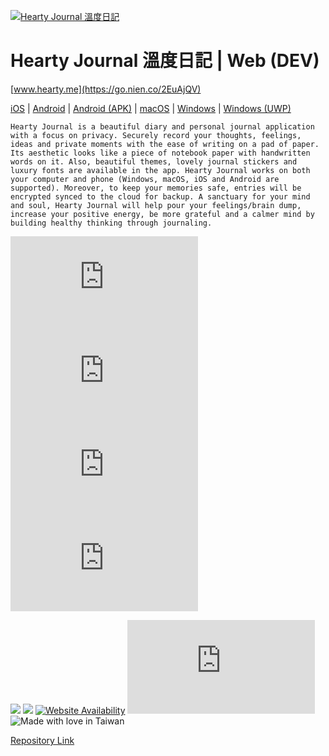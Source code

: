 [![Hearty Journal 溫度日記](https://i0.wp.com/cdn.jsdelivr.net/gh/heartyme/web.hearty.me@main/img/header.png)](https://hearty.me) 


# Hearty Journal 溫度日記 | Web (DEV)

[www.hearty.me](https://go.nien.co/2EuAjQV) 


[iOS](https://apple.co/3AXkUah) | 
[Android](https://play.google.com/store/apps/details?id=com.hearty.me) | 
[Android (APK)](https://cdn.jsdelivr.net/gh/chennien/d.hearty.app@main/android/Hearty%20Journal.apk) | 
[macOS](https://d.hearty.app/mac) | 
[Windows](https://d.hearty.app/win) | 
[Windows (UWP)](https://d.hearty.app/uwp) 

```
Hearty Journal is a beautiful diary and personal journal application with a focus on privacy. Securely record your thoughts, feelings, ideas and private moments with the ease of writing on a pad of paper. Its aesthetic looks like a piece of notebook paper with handwritten words on it. Also, beautiful themes, lovely journal stickers and luxury fonts are available in the app. Hearty Journal works on both your computer and phone (Windows, macOS, iOS and Android are supported). Moreover, to keep your memories safe, entries will be encrypted synced to the cloud for backup. A sanctuary for your mind and soul, Hearty Journal will help pour your feelings/brain dump, increase your positive energy, be more grateful and a calmer mind by building healthy thinking through journaling.
```


[![Hits-of-Code](https://hitsofcode.com/github/chennien/dev.hearty.me)](https://hitsofcode.com/view/github.com/chennien/dev.hearty.me) 
![](https://img.shields.io/github/repo-size/chennien/dev.hearty.me?style=flat-square) 
![](https://img.shields.io/github/v/release/chennien/dev.hearty.me?style=flat-square) 
![](https://img.shields.io/github/last-commit/chennien/dev.hearty.me?style=flat-square) 


[![](https://data.jsdelivr.com/v1/package/gh/chennien/dev.hearty.me/badge?style=rounded)](https://www.jsdelivr.com/package/gh/chennien/dev.hearty.me) 
![](https://img.shields.io/uptimerobot/ratio/m777698945-9e2895088e10e3ca165117c3?style=flat-square) 
[![Website Availability](https://www.sixnines.io/b/954d?style=flat)](https://www.sixnines.io/h/954d) 
![](https://img.shields.io/hsts/preload/hearty.me?style=flat-square) 
![Made with love in Taiwan](https://madewithlove.vercel.app/tw?heart=true&template=flat-square) 


[Repository Link](https://bit.ly/3VQRciW) 